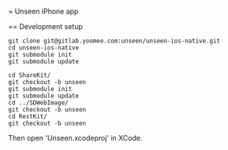 = Unseen iPhone app

== Development setup

```
git clone git@gitlab.yoomee.com:unseen/unseen-ios-native.git
cd unseen-ios-native
git submodule init
git submodule update
```
```
cd ShareKit/
git checkout -b unseen
git submodule init
git submodule update
cd ../SDWebImage/
git checkout -b unseen
cd RestKit/
git checkout -b unseen
```

Then open 'Unseen.xcodeproj' in XCode.

